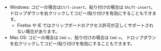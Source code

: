 * Windows: コピーの場合は`Ctrl-insert`、貼り付けの場合は `Shift-insert`。 ドロップダウンを右クリックしてコピー/貼り付けを有効にすることもできます。
  * Firefox や IE ではクリップボードのアクセス許可が正しくサポートされない場合があります。
* Mac OS: コピーの場合は `Cmd-c`、貼り付けの場合は `Cmd-v`。 ドロップダウンを右クリックしてコピー/貼り付けを有効にすることもできます。
